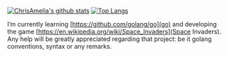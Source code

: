 [![ChrisAmelia's github stats](https://github-readme-stats.vercel.app/api?username=ChrisAmelia&count_private=true&show_icons=true&theme=react)](https://github.com/anuraghazra/github-readme-stats) [![Top Langs](https://github-readme-stats.vercel.app/api/top-langs/?username=ChrisAmelia&layout=compact&theme=solarized-light)](https://github.com/anuraghazra/github-readme-stats)

I’m currently learning [https://github.com/golang/go](go) and developing the game [https://en.wikipedia.org/wiki/Space_Invaders](Space Invaders).
Any help will be greatly appreciated regarding that project: be it golang conventions, syntax or any remarks.
